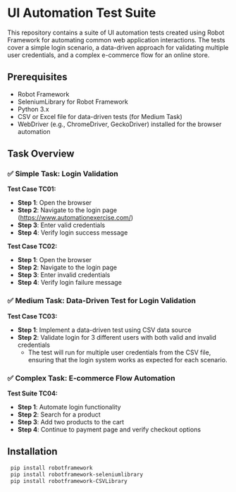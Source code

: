 # UI Automation Test Suite

This repository contains a suite of UI automation tests created using Robot Framework for automating common web application interactions. The tests cover a simple login scenario, a data-driven approach for validating multiple user credentials, and a complex e-commerce flow for an online store.

## Prerequisites

- Robot Framework
- SeleniumLibrary for Robot Framework
- Python 3.x
- CSV or Excel file for data-driven tests (for Medium Task)
- WebDriver (e.g., ChromeDriver, GeckoDriver) installed for the browser automation

## Task Overview

### ✅ Simple Task: Login Validation

**Test Case TC01:**
- **Step 1**: Open the browser
- **Step 2**: Navigate to the login page (https://www.automationexercise.com/)
- **Step 3**: Enter valid credentials
- **Step 4**: Verify login success message

**Test Case TC02:**
- **Step 1**: Open the browser
- **Step 2**: Navigate to the login page
- **Step 3**: Enter invalid credentials
- **Step 4**: Verify login failure message

### ✅ Medium Task: Data-Driven Test for Login Validation

**Test Case TC03:**
- **Step 1**: Implement a data-driven test using CSV data source
- **Step 2**: Validate login for 3 different users with both valid and invalid credentials
  - The test will run for multiple user credentials from the CSV file, ensuring that the login system works as expected for each scenario.

### ✅ Complex Task: E-commerce Flow Automation

**Test Suite TC04:**
- **Step 1**: Automate login functionality
- **Step 2**: Search for a product
- **Step 3**: Add two products to the cart
- **Step 4**: Continue to payment page and verify checkout options

## Installation

   ```bash
    pip install robotframework
    pip install robotframework-seleniumlibrary
    pip install robotframework-CSVLibrary

